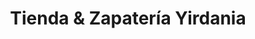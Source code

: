 ---
title: "Tienda & Zapatería Yirdania"
url: /siquirres/tienda-und-zapateria-yirdania/
shop: Kramladen
---